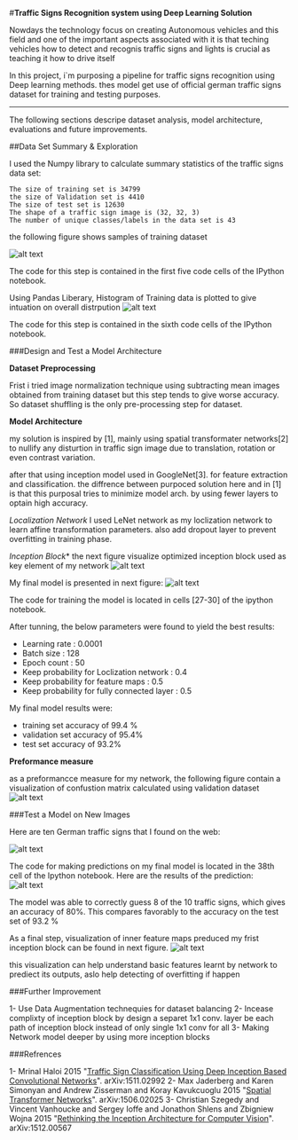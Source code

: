 #**Traffic Signs Recognition system using Deep Learning Solution**

Nowdays the technology focus on creating  Autonomous vehicles and this field and one of the important aspects associated with it is that teching vehicles how to detect and recognis traffic signs and lights is crucial as teaching it how to drive itself

In this project, i`m purposing a pipeline for traffic signs recognition using Deep learning methods. thes model get use of official german traffic signs dataset for training and testing purposes. 


---

The following sections descripe dataset analysis, model architecture, evaluations and future improvements.

[//]: # (Image References)

[image1]: ./readme_images/dataset_samples.png "Dataset Samples Visualization"
[image2]: ./readme_images/dataset_hist.png "Training Dataset Histogram"
[image3]: ./readme_images/confusion_matrix.png "Confustion matrix of validation dataset"
[image4]: ./readme_images/test_samples.png "Test Samples"
[image5]: ./readme_images/test_samples_reuslts.png "Test Samples Results "
[image6]: ./readme_images/inception_layer_featuremaps.png "Featuremaps visualization of Inception layer 1"
[image7]: ./readme_images/inception_block.png "Inception Block"
[image8]: ./readme_images/Network_model.png "Network Model"


##Data Set Summary & Exploration


I used the Numpy library to calculate summary statistics of the traffic signs data set:

    The size of training set is 34799
    the size of Validation set is 4410
    The size of test set is 12630
    The shape of a traffic sign image is (32, 32, 3)
    The number of unique classes/labels in the data set is 43

the following figure shows samples of training dataset

![alt text][image1]

The code for this step is contained in the first five code cells of the IPython notebook.

Using Pandas Liberary, Histogram of Training data is plotted to give intuation on overall distrpution 
![alt text][image2]

The code for this step is contained in the sixth code cells of the IPython notebook.


###Design and Test a Model Architecture

__Dataset Preprocessing__

Frist i tried image normalization technique using subtracting mean images obtained from training dataset but this step tends to give worse accuracy.
So dataset shuffling is the only pre-processing step for dataset.

__Model Architecture__

my solution is inspired by [1], mainly using spatial transformater networks[2] to nullify any disturtion in traffic sign image due to translation, rotation or even contrast variation.

after that using inception model used in GoogleNet[3]. for feature extraction and classification. the diffrence between purpoced solution here and in [1] is that this purposal tries to minimize model arch. by using fewer layers to optain high accuracy.


*Localization Network*
I used LeNet network as my loclization network to learn affine transformation parameters. also add dropout layer to prevent overfitting in training phase.

*Inception Block**
the next figure visualize optimized inception block used as key element of my network
![alt text][image7]

My final model is presented in next figure:
![alt text][image8]

The code for training the model is located in  cells  [27-30] of the ipython notebook. 

After tunning, the below parameters were found to yield the best results:
* Learning rate : 0.0001
* Batch size : 128
* Epoch count : 50
* Keep probability for Loclization network : 0.4
* Keep probability for feature maps  : 0.5
* Keep probability for fully connected layer : 0.5

My final model results were:
* training set accuracy of 99.4 %
* validation set accuracy of 95.4%
* test set accuracy of 93.2%


__Preformance measure__

as a preformancce measure for my network, the following figure contain a visualization of confustion matrix calculated using validation dataset
![alt text][image3]


###Test a Model on New Images

Here are ten German traffic signs that I found on the web:

![alt text][image4]

The code for making predictions on my final model is located in the 38th cell of the Ipython notebook.
Here are the results of the prediction:
![alt text][image5]

The model was able to correctly guess 8 of the 10 traffic signs, which gives an accuracy of 80%. This compares favorably to the accuracy on the test set of 93.2 %


As a final step, visualization of inner feature maps preduced my frist inception block can be found in next figure.
![alt text][image6]

this visualization can help understand basic features learnt by network to prediect its outputs, aslo help detecting of overfitting if happen 

###Further Improvement

1- Use Data Augmentation technequies for dataset balancing 
2- Incease complixty of inception block by design a separet 1x1 conv. layer be each path of inception block instead of only single 1x1 conv for all
3- Making Network model deeper by using more inception blocks 


###Refrences

1- Mrinal Haloi 2015 "[Traffic Sign Classification Using Deep Inception Based Convolutional Networks](https://arxiv.org/abs/1511.02992)". arXiv:1511.02992
2- Max Jaderberg and Karen Simonyan and Andrew Zisserman and Koray Kavukcuoglu 2015 "[Spatial Transformer Networks](https://arxiv.org/abs/1506.02025)". arXiv:1506.02025
3- Christian Szegedy and Vincent Vanhoucke and Sergey Ioffe and Jonathon Shlens and Zbigniew Wojna 2015 "[Rethinking the Inception Architecture for Computer Vision](https://arxiv.org/abs/1512.00567)". arXiv:1512.00567
